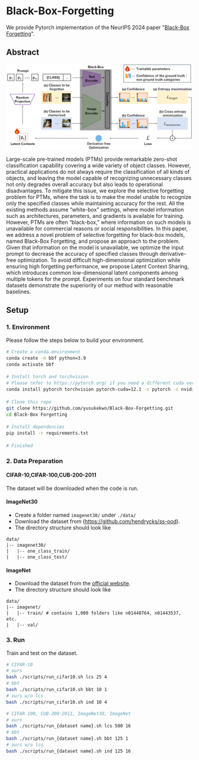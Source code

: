 # Black-Box-Forgetting
We provide Pytorch implementation of the NeurIPS 2024 paper "[Black-Box Forgetting](https://arxiv.org/abs/2411.00409)".

## Abstract
<p align="center">
<img src="method_overview.png" width: auto, height: auto />
</p>

 Large-scale pre-trained models (PTMs) provide remarkable zero-shot classification capability covering a wide variety of object classes. However, practical applications do not always require the classification of all kinds of objects, and leaving the model capable of recognizing unnecessary classes not only degrades overall accuracy but also leads to operational disadvantages. To mitigate this issue, we explore the selective forgetting problem for PTMs, where the task is to make the model unable to recognize only the specified classes while maintaining accuracy for the rest. All the existing methods assume “white-box” settings, where model information such as architectures, parameters, and gradients is available for training. However, PTMs are often “black-box,” where information on such models is unavailable for commercial reasons or social responsibilities. In this paper, we address a novel problem of selective forgetting for black-box models, named Black-Box Forgetting, and propose an approach to the problem. Given that information on the model is unavailable, we optimize the input prompt to decrease the accuracy of specified classes through derivative-free optimization. To avoid difficult high-dimensional optimization while ensuring high forgetting performance, we propose Latent Context Sharing, which introduces common low-dimensional latent components among multiple tokens for the prompt. Experiments on four standard benchmark datasets demonstrate the superiority of our method with reasonable baselines. 

## Setup

### 1. Environment
Please follow the steps below to build your environment.

```bash
# Create a conda environment 
conda create -n bbf python=3.9
conda activate bbf

# Install torch and torchvision
# Please refer to https://pytorch.org/ if you need a different cuda version
conda install pytorch torchvision pytorch-cuda=12.1 -c pytorch -c nvidia

# Clone this repo
git clone https://github.com/yusukekwn/Black-Box-Forgetting.git
cd Black-Box Forgetting

# Install dependencies
pip install -r requirements.txt

# Finished
```

### 2. Data Preparation
#### CIFAR-10,CIFAR-100,CUB-200-2011
The dataset will be downloaded when the code is run.

#### ImageNet30
- Create a folder named `imagenet30/` under `./data/`
- Download the dataset from (https://github.com/hendrycks/ss-ood). 
- The directory structure should look like
```
data/
|-- imagenet30/
|   |-- one_class_train/
|   |-- one_class_test/
```

#### ImageNet
- Download the dataset from the [official website](https://image-net.org/index.php).
- The directory structure should look like
```
data/
|-- imagenet/
|   |-- train/ # contains 1,000 folders like n01440764, n01443537, etc.
|   |-- val/
```

### 3. Run
Train and test on the dataset.
``` bash
# CIFAR-10
# ours
bash ./scripts/run_cifar10.sh lcs 25 4
# bbt
bash ./scripts/run_cifar10.sh bbt 10 1
# ours w/o lcs
bash ./scripts/run_cifar10.sh ind 10 4
```
``` bash
# CIFAR-100, CUB-200-2011, ImageNet30, ImageNet
# ours
bash ./scripts/run_{dataset name}.sh lcs 500 16
# bbt
bash ./scripts/run_{dataset name}.sh bbt 125 1
# ours w/o lcs
bash ./scripts/run_{dataset name}.sh ind 125 16
```
